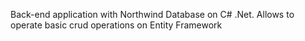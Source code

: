 Back-end application with Northwind Database on C# .Net.
Allows to operate basic crud operations on Entity Framework

